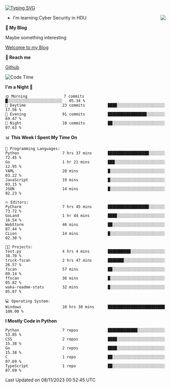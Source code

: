 [![Typing SVG](https://readme-typing-svg.herokuapp.com?font=Fira+Code&pause=1000&random=false&width=450&height=60&lines=Hello+%F0%9F%91%8B%F0%9F%8F%BB;I'm+JBNRZ)](https://git.io/typing-svg)

<a href="#">
  <img align="right" src="https://github-readme-stats.vercel.app/api?username=JBNRZ&show_icons=true&bg_color=15,f2f7fd,E0EAFC" />
</a>

- I'm learning Cyber Security in HDU

 **🌱 My Blog**

Maybe something interesting

[Welcome to my Blog](https://jbnrz.com.cn/)

 **💬 Reach me** 

[Github](https://github.com/JBNRZ)


<!--START_SECTION:waka-->
![Code Time](http://img.shields.io/badge/Code%20Time-81%20hrs%2024%20mins-blue)

**I'm a Night 🦉** 

```text
🌞 Morning                7 commits           █░░░░░░░░░░░░░░░░░░░░░░░░   05.34 % 
🌆 Daytime                23 commits          ████░░░░░░░░░░░░░░░░░░░░░   17.56 % 
🌃 Evening                91 commits          █████████████████░░░░░░░░   69.47 % 
🌙 Night                  10 commits          ██░░░░░░░░░░░░░░░░░░░░░░░   07.63 % 
```


📊 **This Week I Spent My Time On** 

```text
💬 Programming Languages: 
Python                   7 hrs 37 mins       ██████████████████░░░░░░░   72.45 % 
Go                       1 hr 21 mins        ███░░░░░░░░░░░░░░░░░░░░░░   12.95 % 
YAML                     20 mins             █░░░░░░░░░░░░░░░░░░░░░░░░   03.22 % 
JavaScript               19 mins             █░░░░░░░░░░░░░░░░░░░░░░░░   03.15 % 
JSON                     14 mins             █░░░░░░░░░░░░░░░░░░░░░░░░   02.23 % 

🔥 Editors: 
PyCharm                  7 hrs 45 mins       ██████████████████░░░░░░░   73.72 % 
GoLand                   1 hr 44 mins        ████░░░░░░░░░░░░░░░░░░░░░   16.54 % 
WebStorm                 46 mins             ██░░░░░░░░░░░░░░░░░░░░░░░   07.44 % 
CLion                    14 mins             █░░░░░░░░░░░░░░░░░░░░░░░░   02.30 % 

🐱‍💻 Projects: 
test.py                  4 hrs 4 mins        ██████████░░░░░░░░░░░░░░░   38.70 % 
trick-fscan              2 hrs 47 mins       ███████░░░░░░░░░░░░░░░░░░   26.57 % 
fscan                    57 mins             ██░░░░░░░░░░░░░░░░░░░░░░░   09.14 % 
ffscan                   36 mins             █░░░░░░░░░░░░░░░░░░░░░░░░   05.82 % 
waka-readme-stats        32 mins             █░░░░░░░░░░░░░░░░░░░░░░░░   05.07 % 

💻 Operating System: 
Windows                  10 hrs 30 mins      █████████████████████████   100.00 % 
```

**I Mostly Code in Python** 

```text
Python                   7 repos             █████████████░░░░░░░░░░░░   53.85 % 
CSS                      2 repos             ████░░░░░░░░░░░░░░░░░░░░░   15.38 % 
Go                       2 repos             ████░░░░░░░░░░░░░░░░░░░░░   15.38 % 
C                        1 repo              ██░░░░░░░░░░░░░░░░░░░░░░░   07.69 % 
TypeScript               1 repo              ██░░░░░░░░░░░░░░░░░░░░░░░   07.69 % 
```




 Last Updated on 08/11/2023 00:52:45 UTC
<!--END_SECTION:waka-->
